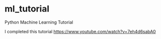 # ml_tutorial
Python Machine Learning Tutorial

I completed this tutorial https://www.youtube.com/watch?v=7eh4d6sabA0
